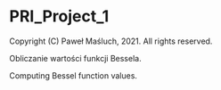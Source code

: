 # PRI_Project_1

Copyright (C) Paweł Maśluch, 2021. All rights reserved.

Obliczanie wartości funkcji Bessela.

Computing Bessel function values. 
